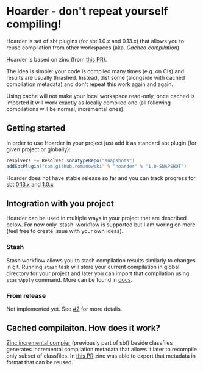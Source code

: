 # Hoarder - don't repeat yourself compiling!

Hoarder is set of sbt plugins (for sbt 1.0.x and 0.13.x) that allows you to reuse compilation from other workspaces (aka. _Cached compilation_).

Hoarder is based on zinc (from [this PR](https://github.com/romanowski/zinc/pull/2)). 

The idea is simple: your code is compiled many times (e.g. on CIs) and results are usually thrashed. Instead, dist some (alongside with cached compilation metadata) and don't repeat this work again and again.

Using cache will not make your local workspace read-only, once cached is imported it will work exactly as locally compiled one (all following compilations will be normal, incremental ones).


## Getting started

In order to use Hoarder in your project just add it as standard sbt plugin (for given project or globally):

```scala
resolvers += Resolver.sonatypeRepo("snapshots")
addSbtPlugin("com.github.romanowski" % "hoarder" % "1.0-SNAPSHOT")
```

Hoarder does not have stable release so far and you can track progress for sbt [0.13.x](https://github.com/romanowski/hoarder/milestone/1) and [1.0.x](https://github.com/romanowski/hoarder/milestone/2)

## Integration with you project

Hoarder can be used in multiple ways in your project that are described below. For now only 'stash' workflow is supported but I am woring on more (feel free to create issue with your own ideas).

### Stash

Stash workflow allows you to stash compilation results similarly to changes in git.
Running `stash` task will store your current compilation in global directory for your project and later you can import that compilation using `stashApply` command. More can be found in [docs](docs/stash.md).

### From release

Not implemented yet. See [#2](https://github.com/romanowski/hoarder/issues/2) for more detalis.


## Cached compilaiton. How does it work?

[Zinc incremental compier](https://github.com/sbt/zinc/) (previously part of sbt) beside classfiles generates incremental compilation metadata that allows it later to recompile only subset of classfiles. In [this PR](https://github.com/romanowski/zinc/pull/2) zinc was able to export that metadata in format that can be reused.

 


